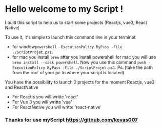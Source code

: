 # Hello  welcome to my Script !

I built this script to help us to start some projects (Reactjs, vue3, React Native)

 To use it, it's simple to launch this command line in your terminal:
 - for window````powershell -ExecutionPolicy ByPass -File ./ScriptProjet.ps1````.
 -  for mac you install  ``brew``  after  you install  powershell for mac  you will use  ``brew install --cask powershell``. Now  you use this command ````pwsh -ExecutionPolicy ByPass -File ./ScriptProjet.ps1````.
 Ps: (take the path from the root of your pc to where your script is located)

You have the possibility to launch 3 projects for the moment Reactjs, vue3  and ReactNative

- For Reactjs you will writte 'react'
- For  Vue 3 you will writte 'vue'
- For  ReactNative you will writte 'react-native'



### Thanks for use  myScript https://github.com/kevas007